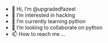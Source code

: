 - 👋 Hi, I’m @upgradedfazeel
- 👀 I’m interested in hacking
- 🌱 I’m currently learning python
- 💞️ I’m looking to collaborate on python
- 📫 How to reach me ...

<!---
upgradedfazeel/upgradedfazeel is a ✨ special ✨ repository because its `README.md` (this file) appears on your GitHub profile.
You can click the Preview link to take a look at your changes.
--->

